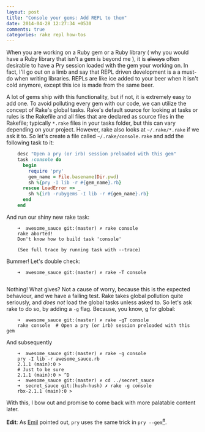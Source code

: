 ```yaml
---
layout: post
title: "Console your gems: Add REPL to them"
date: 2014-04-28 12:27:34 +0530
comments: true
categories: rake repl how-tos
---
```


When you are working on a Ruby gem or a Ruby library ( why you would have a Ruby library that isn't a gem is beyond me ), it is <s>always</s> often desirable to have a Pry session loaded with the gem your working on.  In fact, I'll go out on a limb and say that REPL driven development is a a must-do when writing libraries.  REPLs are like ice added to your beer when it isn't cold anymore, except this ice is made from the same beer.

<!-- more -->

A lot of gems ship with this functionality, but if not, it is extremely easy to add one.  To avoid polluting every gem with our code, we can utilize the concept of Rake's global tasks.  Rake's default source for looking at tasks or <span title="Google it">rules</span> is the Rakefile and all files that are declared as source files in the Rakefile; typically `*.rake` files in your tasks folder, but this can vary depending on your project.  However, rake also looks at `~/.rake/*.rake` if we ask it to. So let's create a file called `~/.rake/console.rake` and add the following task to it:


```ruby
    desc "Open a pry (or irb) session preloaded with this gem"
    task :console do
      begin
        require 'pry'
        gem_name = File.basename(Dir.pwd)
        sh %{pry -I lib -r #{gem_name}.rb}
      rescue LoadError => _
        sh %{irb -rubygems -I lib -r #{gem_name}.rb}
      end
    end
```

And run our shiny new rake task:

```
    ➜  awesome_sauce git:(master) ✗ rake console
    rake aborted!
    Don't know how to build task 'console'

    (See full trace by running task with --trace)
```

Bummer! Let's double check:

```
    ➜  awesome_sauce git:(master) ✗ rake -T console


```

Nothing! What gives?  Not a cause of worry, because this is the expected behaviour, and we have a failing test. Rake takes global pollution quite seriously, and *does not* load the global tasks unless asked to.  So let's ask rake to do so, by adding a `-g` flag.  Because, you know, g for global:

```
    ➜  awesome_sauce git:(master) ✗ rake -gT console
    rake console  # Open a pry (or irb) session preloaded with this gem

```

And subsequently

```
    ➜  awesome_sauce git:(master) ✗ rake -g console
    pry -I lib -r awesome_sauce.rb
    2.1.1 (main):0 >
    # Just to be sure
    2.1.1 (main):0 > ^D
    ➜  awesome_sauce git:(master) ✗ cd ../secret_sauce
    ➜  secret_sauce git:(hush-hush) ✗ rake -g console
    rbx-2.1.1 (main):0 >

```


With this, I bow out and promise to come back with more palatable content later.


<strong>Edit</strong>: As [Emil][1] pointed out, `pry` uses the same trick in `pry --gem`[<sup>#</sup>][2].


[1]: https://twitter.com/emilsoman
[2]: https://github.com/pry/pry/blob/01360a684443f9e516578566afe6f41d92f63419/lib/pry/cli.rb#L209
